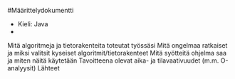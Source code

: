 #Määrittelydokumentti

- Kieli: Java
- 

Mitä algoritmeja ja tietorakenteita toteutat työssäsi
Mitä ongelmaa ratkaiset ja miksi valitsit kyseiset algoritmit/tietorakenteet
Mitä syötteitä ohjelma saa ja miten näitä käytetään
Tavoitteena olevat aika- ja tilavaativuudet (m.m. O-analyysit)
Lähteet
